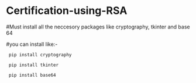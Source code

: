 # Certification-using-RSA
#Must install all the neccesory packages like cryptography, tkinter and base 64

  #you can install like:-
                                            
     pip install cryptography
                                             
     pip install tkinter
                                               
     pip install base64
